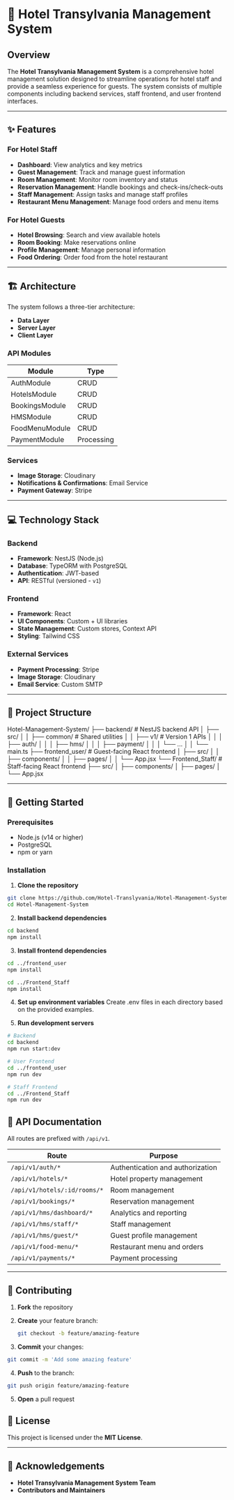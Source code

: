 # 🏨 Hotel Transylvania Management System

## Overview

The **Hotel Transylvania Management System** is a comprehensive hotel management solution designed to streamline operations for hotel staff and provide a seamless experience for guests. The system consists of multiple components including backend services, staff frontend, and user frontend interfaces.

---

## ✨ Features

### For Hotel Staff
- **Dashboard**: View analytics and key metrics  
- **Guest Management**: Track and manage guest information  
- **Room Management**: Monitor room inventory and status  
- **Reservation Management**: Handle bookings and check-ins/check-outs  
- **Staff Management**: Assign tasks and manage staff profiles  
- **Restaurant Menu Management**: Manage food orders and menu items  

### For Hotel Guests
- **Hotel Browsing**: Search and view available hotels  
- **Room Booking**: Make reservations online  
- **Profile Management**: Manage personal information  
- **Food Ordering**: Order food from the hotel restaurant  

---

## 🏗️ Architecture

The system follows a three-tier architecture:

- **Data Layer**
- **Server Layer**
- **Client Layer**

### API Modules

| Module | Type |
|--------|------|
| AuthModule | CRUD |
| HotelsModule | CRUD |
| BookingsModule | CRUD |
| HMSModule | CRUD |
| FoodMenuModule | CRUD |
| PaymentModule | Processing |

### Services

- **Image Storage**: Cloudinary  
- **Notifications & Confirmations**: Email Service  
- **Payment Gateway**: Stripe  

---

## 💻 Technology Stack

### Backend
- **Framework**: NestJS (Node.js)
- **Database**: TypeORM with PostgreSQL
- **Authentication**: JWT-based
- **API**: RESTful (versioned - `v1`)

### Frontend
- **Framework**: React
- **UI Components**: Custom + UI libraries
- **State Management**: Custom stores, Context API
- **Styling**: Tailwind CSS

### External Services
- **Payment Processing**: Stripe
- **Image Storage**: Cloudinary
- **Email Service**: Custom SMTP

---

## 📁 Project Structure

Hotel-Management-System/
├── backend/ # NestJS backend API
│ ├── src/
│ │ ├── common/ # Shared utilities
│ │ ├── v1/ # Version 1 APIs
│ │ │ ├── auth/
│ │ │ ├── hms/
│ │ │ ├── payment/
│ │ │ └── ...
│ │ └── main.ts
├── frontend_user/ # Guest-facing React frontend
│ ├── src/
│ │ ├── components/
│ │ ├── pages/
│ │ └── App.jsx
└── Frontend_Staff/ # Staff-facing React frontend
├── src/
│ ├── components/
│ ├── pages/
│ └── App.jsx


---

## 🚀 Getting Started

### Prerequisites
- Node.js (v14 or higher)
- PostgreSQL
- npm or yarn

### Installation

1. **Clone the repository**

```bash
git clone https://github.com/Hotel-Translyvania/Hotel-Management-System.git
cd Hotel-Management-System
```

2. **Install backend dependencies**

```bash
cd backend
npm install
```

3. **Install frontend dependencies**

```bash
cd ../frontend_user
npm install

cd ../Frontend_Staff
npm install
```

4. **Set up environment variables**
Create .env files in each directory based on the provided examples.

5. **Run development servers**

```bash
# Backend
cd backend
npm run start:dev

# User Frontend
cd ../frontend_user
npm run dev

# Staff Frontend
cd ../Frontend_Staff
npm run dev
```

## 📘 API Documentation

All routes are prefixed with `/api/v1`.

| Route                             | Purpose                         |
|----------------------------------|---------------------------------|
| `/api/v1/auth/*`                 | Authentication and authorization |
| `/api/v1/hotels/*`               | Hotel property management        |
| `/api/v1/hotels/:id/rooms/*`     | Room management                  |
| `/api/v1/bookings/*`             | Reservation management           |
| `/api/v1/hms/dashboard/*`        | Analytics and reporting          |
| `/api/v1/hms/staff/*`            | Staff management                 |
| `/api/v1/hms/guest/*`            | Guest profile management         |
| `/api/v1/food-menu/*`            | Restaurant menu and orders       |
| `/api/v1/payments/*`             | Payment processing               |

---

## 🤝 Contributing

1. **Fork** the repository  
2. **Create** your feature branch:  
   ```bash
   git checkout -b feature/amazing-feature
    ```

3. **Commit** your changes:
  ```bash
  git commit -m 'Add some amazing feature'
  ```
4. **Push** to the branch:
  ```bash
  git push origin feature/amazing-feature
  ```
5. **Open** a pull request

## 📄 License

This project is licensed under the **MIT License**.

---

## 🙌 Acknowledgements

- **Hotel Transylvania Management System Team**
- **Contributors and Maintainers**


